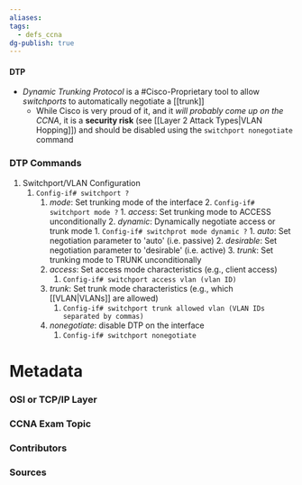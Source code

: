 ```yaml
---
aliases: 
tags:
  - defs_ccna
dg-publish: true
---
```

#### DTP
- *Dynamic Trunking Protocol* is a #Cisco-Proprietary  tool to allow *switchports* to automatically negotiate a [[trunk]]
	- While Cisco is very proud of it, and it *will probably come up on the CCNA*, it is a **security risk** (see [[Layer 2 Attack Types|VLAN Hopping]]) and should be disabled using the `switchport nonegotiate` command


### DTP Commands
1. Switchport/VLAN Configuration
	1. `Config-if# switchport ?`
		1. *mode*: Set trunking mode of the interface
			2. `Config-if# switchport mode ?`
				1. *access*: Set trunking mode to ACCESS unconditionally
				2. *dynamic*: Dynamically negotiate access or trunk mode
					1. `Config-if# switchprot mode dynamic ?`
						1. *auto*: Set negotiation parameter to 'auto' (i.e. passive)
						2. *desirable*: Set negotiation parameter to 'desirable' (i.e. active)
				3. *trunk*: Set trunking mode to TRUNK unconditionally
		2. *access*: Set access mode characteristics (e.g., client access)
			1. `Config-if# switchport access vlan (vlan ID)`
		3. *trunk*: Set trunk mode characteristics (e.g., which [[VLAN|VLANs]] are allowed)
			1. `Config-if# switchport trunk allowed vlan (VLAN IDs separated by commas)`
		4. *nonegotiate*: disable DTP on the interface
			1. `Config-if# switchport nonegotiate`


# Metadata
### OSI or TCP/IP Layer

### CCNA Exam Topic

### Contributors

### Sources


